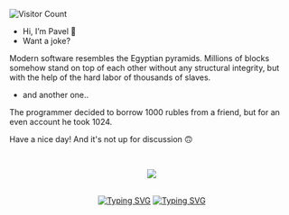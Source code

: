 ![Visitor Count](https://profile-counter.glitch.me/{Pavel-Parkhomenko}/count.svg)

- Hi, I’m Pavel 👋
- Want a joke? 

Modern software resembles the Egyptian pyramids. 
Millions of blocks somehow stand on top of each other without any structural integrity, but with the help of the hard labor of thousands of slaves.

- and another one..

The programmer decided to borrow 1000 rubles from a friend, but for an even account he took 1024.

Have a nice day! And it's not up for discussion 🙃

</br>

<p align="center">
  <a href="https://skillicons.dev">
    <img src="https://skillicons.dev/icons?i=cpp,c,qt,cmake,html,js,linux,git,github" />
  </a>
</p>

</br>

<div align="center">
      <a href="https://git.io/typing-svg"><img src="https://readme-typing-svg.herokuapp.com?font=Fira+Code&size=28&duration=7000&pause=1000&color=00FF2B&center=true&vCenter=true&repeat=false&random=false&width=1000&lines=Writing+the+code.." alt="Typing SVG"/></a>
      <a href="https://git.io/typing-svg"><img src="https://readme-typing-svg.demolab.com?font=Fira+Code&size=15&pause=1000&color=00FF2B&center=false&vCenter=false&multiline=true&repeat=false&random=false&width=950&height=250&duration=2000&lines=+let+codes+=+[72,+69,+76,+76,+79].map(c+=>+c+*+2+/+2);+let+modified+=+codes.map(code=>code+-+(-5));+let+restored+=+modified.map(code=>String.fromCharCode(code+-+5));+let+scrambled+=+restored.sort(()=>(Math.random()+-+0.5));+while+(scrambled.map(c=>c.charCodeAt(0)).join()+!==+codes.join())+{;___+scrambled+=+scrambled.sort((a,b)=>codes.indexOf(a.charCodeAt(0))+-+codes.indexOf(b.charCodeAt(0)));+};+let+result+=+scrambled.join('');console.log(result);" alt="Typing SVG" /></a>
